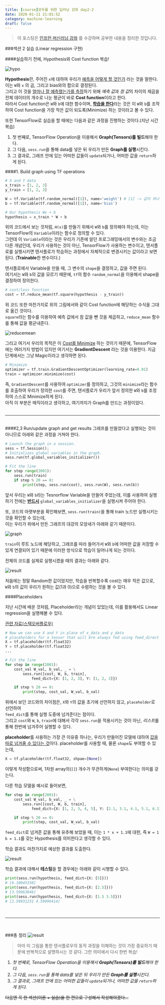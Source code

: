 ```yaml
---
title: [course]모두를 위한 딥러닝 강좌 day2-2
date: 2020-01-11 21:01:52
category: machine-learning
draft: false
---
```


> 이 포스팅은 <a target="_blank" href="https://www.inflearn.com/course/%EA%B8%B0%EB%B3%B8%EC%A0%81%EC%9D%B8-%EB%A8%B8%EC%8B%A0%EB%9F%AC%EB%8B%9D-%EB%94%A5%EB%9F%AC%EB%8B%9D-%EA%B0%95%EC%A2%8C#">인프런 머신러닝 강좌</a> 를 수강하며 공부한 내용을 정리한 것입니다.

###섹션 2 실습 (Linear regression 구현)

####실습하기 전에, Hypothesis와 Cost function 복습!

![hypo](./images/20200111ML-1.png)

**Hypothesis**란, 주어진 `x`에 대하여 우리가 <u>예측을 어떻게 할 것인가</u> 라는 것을 말한다.  
이는 `W`와 `x` 의 곱, 그리고 bias와의 합으로 결정된다.  
그리고 이 것을 <u>얼마나 잘 예측했는가를 측정</u>하기 위해 *예측 값*과 *참 값*의 차이의 제곱을 전체 데이터의 개수로 나눈 평균이 바로 **Cost function**이라고 한다.  
따라서 Cost function은 `W`와 `b`에 대한 함수이며, <b><u>학습을 한다</u></b>라는 것은 이 `W`와 `b`를 조작하여 Cost function을 가장 작은 값이 되도록(Minimize) 하는 것이라고 볼 수 있다.

또한 TensorFlow로 실습을 할 때에는 다음과 같은 과정을 진행하는 것이다.(지난 시간 복습)

1. 첫 번째로, TensorFlow Operation을 이용해서 **Graph(Tensors)를 빌드**해야 한다.
2. 그 다음, `sess.run`을 통해 data를 넣은 뒤 우리가 만든 **Graph를 실행**시킨다.
3. 그 결과로, 그래프 안에 있는 어떠한 값들이 `update`되거나, 어떠한 값을 `return`하게 된다.

####1. Build graph using TF operations

```python
# X and Y data
x_train = [1, 2, 3]
y_train = [1, 2, 3]

W = tf.Variable(tf.random_normal([1]), name='weight') # [1] -> 값이 하나인 1차원 array (shape)
b = tf.Variable(tf.random_normal([1]), name='bias')

# Our hypothesis Wx + b
hypothesis = x_train * W + b
```

위의 코드에서 보는 것처럼, `H(x)`를 만들기 위해서 `W`와 `b`를 정의해야 하는데, 이는 TensorFlow의 `Variable`이라는 함수로 정의할 수 있다.  
그런데 이 `Variable`이라는 것은 우리가 기존에 알던 프로그래밍에서의 변수와는 조금 다른 개념인데,
우리가 사용하는 것이 아닌, TensorFlow가 사용하는 변수이고, 텐서플로를 실행시키면 텐서플로가 학습하는 과정에서 자체적으로 변경시키는 값이라고 보면 된다. (**Trainable**한 변수이다.)

텐서플로에서 Variable을 만들 때, 그 변수의 `shape`을 결정하고, 값을 주면 된다.  
여기서는 `W`와 `b`의 값을 모르기 때문에, `tf`의 함수 `random_normal`을 이용해서 shape을 결정하여 정의한다.

```python
# cost/loss function
cost = tf.reduce_mean(tf.square(hypothesis - y_train))
```

위 코드 또한 마찬가지로 위의 그림에서와 같이 Cost function에 해당하는 수식을 그대로 옮긴 것이다.  
`square`라는 함수를 이용하여 예측 값에서 참 값을 뺀 것을 제곱하고, `reduce_mean` 함수를 통해 값을 평균내준다.

![reducemean](./images/20200111ML-2.png)

그리고 여기서 우리의 목적은 이 <u>Cost를 Minimize</u> 하는 것이기 때문에, TensorFlow에는 여러가지 방법이 있지만 여기서는 **GradientDescent** 라는 것을 이용한다. 지금 단계에서는 그냥 Magic이라고 생각하면 된다.

```python
# Minimize
optimizer = tf.train.GradientDescentOptimizer(learning_rate=0.01)
train = optimizer.minimize(cost)
```

즉, `GradientDescent`를 사용하여 `optimizer`를 정의하고, 그것의 `minimize`라는 함수를 호출하여 우리가 정의한 `cost`를 주면, 텐서플로가 우리가 앞서 정의한 `W`와 `b`를 조정하여 스스로 Minimize하게 된다.  
아직 이 부분은 매직이라고 생각하고, 여기까지가 Graph를 만드는 과정이었다.  
<br />

---

<br />
####2,3 Run/update graph and get results  
그래프를 만들었다고 실행되는 것이 아니므로 아래와 같은 과정을 거쳐야 한다.

```python
# Launch the graph in a session.
sess = tf.Session();
# Initializes global variables in the graph.
sess.run(tf.global_variables_initializer())

# Fit the line
for step range(2001):
    sess.run(train)
    if step % 20 == 0:
        print(step, sess.run(cost), sess.run(W), sess.run(b))
```

앞서 우리는 `W`와 `b`라는 Tesnorflow Variable을 만들어 주었는데, 이를 사용하여 실행하기 전에는 <u><b>반드시</b></u> `global_variables_initializer`을 실행시켜 주어야 한다.

또, 코드의 아랫부분을 확인해보면, `sess.run(train)`을 통해 train 노드만 실행시키는 것을 확인할 수 있는데,  
이는 우리가 위에서 만든 그래프의 대강의 모양새가 아래와 같기 때문이다.

![graph](./images/20200111ML-3.png)

`train`이 루트 노드에 해당하고, 그래프를 따라 들어가서 `W`와 `b`에 어떠한 값을 저장할 수 있게 연결되어 있기 때문에 이러한 방식으로 학습이 일어나게 되는 것이다.

전체의 코드를 실제로 실행시켰을 때의 결과는 아래와 같다.

![result](./images/20200111ML-4.png)

처음에는 정말 Random한 값이었지만, 학습을 반복할수록 cost는 매우 작은 값으로,  
`W`와 `b`의 값이 우리가 원하는 값(1과 0)으로 수렴하는 것을 볼 수 있다.

####Placeholders

지난 시간에 배운 것처럼, Placeholder라는 개념이 있었는데, 이를 활용해서도 Linear regression을 실행해볼 수 있다.

[관련 자료(스택오버플로우)](https://stackoverflow.com/questions/36693740)

```python
# Now we can use X and Y in place of x_data and y_data
# placeholders for a tensor that will bre always fed using feed_direct
X = tf.placeholder(tf.float32)
Y = tf.placeholder(tf.float32)
...

# Fit the line
for step in range(2001):
    cost_val W_val, b_val, _ = \
        sess.run([cost, W, b, train],
            feed_dict={X: [1, 2, 3], Y: [1, 2, 3]})

    if step % 20 == 0:
        print(step, cost_val, W_val, b_val)
```

위에서 보던 코드와의 차이점은, `X`와 `Y`의 값을 초기에 선언하지 않고, `placeholder`로 선언하여  
`feed_dict`를 통해 실행 도중에 넘겨준다는 점이다.  
그리고 `cost`와 `W`, `b`, `train`에 대해서 각각 `sess.run`을 적용시키는 것이 아닌, *리스트*롤 통해 한번에 넘겨주어 실행할 수 있다.

**placeholder**를 사용하는 가장 큰 이유중 하나는, 우리가 만들어진 모델에 대하여 <u>값을 따로 넘겨줄 수 있다는 것</u>이다.
placeholder를 사용할 때, 물론 `shape`도 부여할 수 있는데,

```python
X = tf.placeholder(tf.float32, shpae=[None])
```

이렇게 작성함으로써, 1차원 array의(`[]`) 개수가 무관하게(`None`) 부여한다는 의미를 갖는다.

다른 학습 모델을 예시로 들어보면,

```python
for step in range(2001):
    cost_val W_val, b_val, _ = \
        sess.run([cost, W, b, train],
            feed_dict={X: [1, 2, 3, 4, 5], Y: [2.1, 3.1, 4.1, 5.1, 6.1]})

    if step % 20 == 0:
        print(step, cost_val, W_val, b_val)
```

`feed_dict`로 넘겨준 값을 통해 유추해 보았을 때, 이는 `1 * x + 1.1`에 대한, 즉 `W = 1` `b = 1.1`를 갖는 Hypothesis를 의미한다고 생각할 수 있다.

학습 결과도 마찬가지로 예상한 결과를 도출한다.

![result](./images/20200111ML-5.png)

학습 결과에 대해서 **테스팅**을 할 경우에는 아래와 같이 시행할 수 있다.

```python
print(sess.run(hypothesis, feed_dict={X: [5]}))
# [6.10045338]
print(sess.run(hypothesis, feed_dict={X: [2.5]}))
# [3.59963846]
print(sess.run(hypothesis, feed_dict={X: [1.5 3.5]}))
# [2.59931231 4.59996414]
```

<br />

---

<br />

###총 정리
![result](./images/20200111ML-6.png)

> 아마 이 그림을 통한 텐서플로우의 동작 과정을 이해하는 것이 가장 중요하기 때문에 반복적으로 설명하시는 것 같다. 그런 의미에서 다시 한번 복습!

1. _첫 번째로, TensorFlow Operation을 이용해서 **Graph(Tensors)를 빌드**해야 한다._
2. _그 다음, `sess.run`을 통해 data를 넣은 뒤 우리가 만든 **Graph를 실행**시킨다._
3. _그 결과로, 그래프 안에 있는 어떠한 값들이 `update`되거나, 어떠한 값을 `return`하게 된다._

~~다음엔 꼭 한 섹션(이론 + 실습)을 한 편으로 구성해서 작성해야겠다...~~
